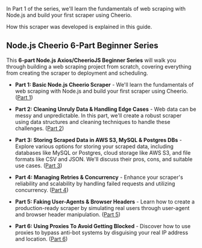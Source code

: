 In Part 1 of the series, we'll learn the fundamentals of web scraping with Node.js and build your first scraper using Cheerio.

How this scraper was developed is explained in this guide.

## Node.js Cheerio 6-Part Beginner Series

This **6-part Node.js Axios/CheerioJS Beginner Series** will walk you through building a web scraping project from scratch, covering everything from creating the scraper to deployment and scheduling.

* **Part 1: Basic Node.js Cheerio Scraper** - We'll learn the fundamentals of web scraping with Node.js and build your first scraper using Cheerio. ([Part 1](https://scrapeops.io/nodejs-web-scraping-playbook/nodejs-axios-cheeriojs-beginners-guide-part-1/))

* **Part 2: Cleaning Unruly Data & Handling Edge Cases** - Web data can be messy and unpredictable. In this part, we'll create a robust scraper using data structures and cleaning techniques to handle these challenges. ([Part 2](/nodejs-web-scraping-playbook/nodejs-axios-cheeriojs-beginners-guide-part-2/))

* **Part 3: Storing Scraped Data in AWS S3, MySQL & Postgres DBs** - Explore various options for storing your scraped data, including databases like MySQL or Postgres, cloud storage like AWS S3, and file formats like CSV and JSON. We'll discuss their pros, cons, and suitable use cases. ([Part 3](/nodejs-web-scraping-playbook/nodejs-axios-cheeriojs-beginners-guide-part-3/))

* **Part 4: Managing Retries & Concurrency** - Enhance your scraper's reliability and scalability by handling failed requests and utilizing concurrency. ([Part 4](/nodejs-web-scraping-playbook/nodejs-axios-cheeriojs-beginners-guide-part-4/))

* **Part 5: Faking User-Agents & Browser Headers** - Learn how to create a production-ready scraper by simulating real users through user-agent and browser header manipulation. ([Part 5](/nodejs-web-scraping-playbook/nodejs-axios-cheeriojs-beginners-guide-part-5/))

* **Part 6: Using Proxies To Avoid Getting Blocked** - Discover how to use proxies to bypass anti-bot systems by disguising your real IP address and location. ([Part 6](/nodejs-web-scraping-playbook/nodejs-axios-cheeriojs-beginners-guide-part-6/))
